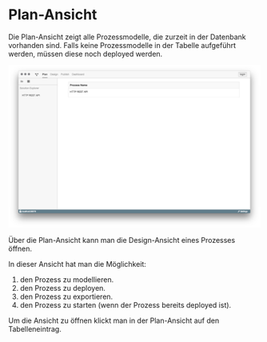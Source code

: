 # Plan-Ansicht

Die Plan-Ansicht zeigt alle Prozessmodelle, die zurzeit in der Datenbank
vorhanden sind. Falls keine Prozessmodelle in der Tabelle aufgeführt werden,
müssen diese noch deployed werden.

![Plan-Ansicht](plan-view.png)

Über die Plan-Ansicht kann man die Design-Ansicht eines Prozesses öffnen.

In dieser Ansicht hat man die Möglichkeit:

   1. den Prozess zu modellieren.
   1. den Prozess zu deployen.
   1. den Prozess zu exportieren.
   1. den Prozess zu starten (wenn der Prozess bereits deployed ist).
   
Um die Ansicht zu öffnen klickt man in der Plan-Ansicht auf den Tabelleneintrag.
